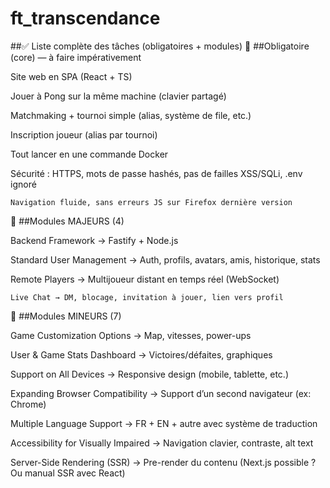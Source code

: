 # ft_transcendance

##✅ Liste complète des tâches (obligatoires + modules)
🔹 ##Obligatoire (core) — à faire impérativement

Site web en SPA (React + TS)

Jouer à Pong sur la même machine (clavier partagé)

Matchmaking + tournoi simple (alias, système de file, etc.)

Inscription joueur (alias par tournoi)

Tout lancer en une commande Docker

Sécurité : HTTPS, mots de passe hashés, pas de failles XSS/SQLi, .env ignoré

    Navigation fluide, sans erreurs JS sur Firefox dernière version

🔸 ##Modules MAJEURS (4)

Backend Framework → Fastify + Node.js

Standard User Management → Auth, profils, avatars, amis, historique, stats

Remote Players → Multijoueur distant en temps réel (WebSocket)

    Live Chat → DM, blocage, invitation à jouer, lien vers profil

🔹 ##Modules MINEURS (7)

Game Customization Options → Map, vitesses, power-ups

User & Game Stats Dashboard → Victoires/défaites, graphiques

Support on All Devices → Responsive design (mobile, tablette, etc.)

Expanding Browser Compatibility → Support d’un second navigateur (ex: Chrome)

Multiple Language Support → FR + EN + autre avec système de traduction

Accessibility for Visually Impaired → Navigation clavier, contraste, alt text

Server-Side Rendering (SSR) → Pre-render du contenu (Next.js possible ? Ou manual SSR avec React)
